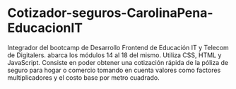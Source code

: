 # Cotizador-seguros-CarolinaPena-EducacionIT
Integrador del bootcamp de Desarrollo Frontend de Educación IT y Telecom de Digitalers. abarca los módulos 14 al 18 del mismo. Utiliza CSS, HTML y JavaScript. Consiste en poder obtener una cotización rápida de la póliza de seguro para hogar o comercio tomando en cuenta valores como factores multiplicadores y el costo base por metro cuadrado.
